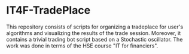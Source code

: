 # IT4F-TradePlace
This repository consists of scripts for organizing a tradeplace for user's algorithms and visualizing the results of the trade session. Moreover, it contains a trivial trading bot script based on a Stochastic oscillator. The work was done in terms of the HSE course "IT for financiers".

